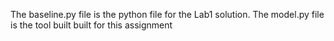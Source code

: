 The baseline.py file is the python file for the Lab1 solution.
The model.py file is the tool built built for this assignment
